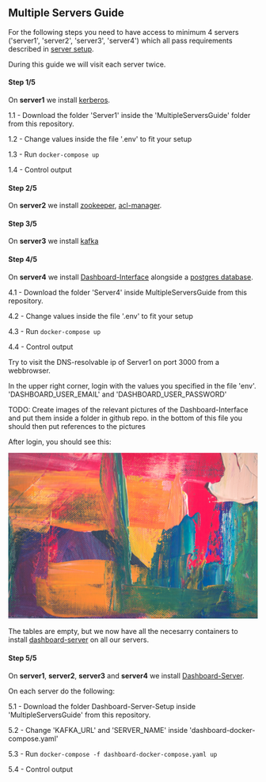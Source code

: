 ## Multiple Servers Guide
For the following steps you need to have access to minimum 4 servers ('server1', 'server2', 'server3', 'server4') which all pass requirements described in [server setup](../SERVERSETUP.md).

During this guide we will visit each server twice.

#### Step 1/5
On **server1** we install [kerberos](https://hub.docker.com/repository/docker/cfei/kerberos).

1.1 - Download the folder 'Server1' inside the 'MultipleServersGuide' folder from this repository.

1.2 - Change values inside the file '.env' to fit your setup

1.3 - Run `docker-compose up`

1.4 - Control output

#### Step 2/5
On **server2** we install [zookeeper](https://hub.docker.com/repository/docker/cfei/zookeeper), [acl-manager](https://hub.docker.com/repository/docker/cfei/acl-security-manager).

#### Step 3/5
On **server3** we install [kafka](https://hub.docker.com/repository/docker/cfei/kafka)

#### Step 4/5
On **server4** we install [Dashboard-Interface](https://hub.docker.com/repository/docker/cfei/dashboard-interface) alongside a [postgres database](https://hub.docker.com/_/postgres).

4.1 - Download the folder 'Server4' inside MultipleServersGuide from this repository.

4.2 - Change values inside the file '.env' to fit your setup

4.3 - Run `docker-compose up`

4.4 - Control output

Try to visit the DNS-resolvable ip of Server1 on port 3000 from a webbrowser.

In the upper right corner, login with the values you specified in the file 'env'. 'DASHBOARD_USER_EMAIL' and 'DASHBOARD_USER_PASSWORD'

TODO: Create images of the relevant pictures of the Dashboard-Interface and put them inside a folder in github repo. in the bottom of this file you should then put references to the pictures

After login, you should see this:

![interface homepage][interface-homepage]

The tables are empty, but we now have all the necesarry containers to install [dashboard-server](https://hub.docker.com/repository/docker/cfei/dashboard-server) on all our servers.

#### Step 5/5
On **server1**, **server2**, **server3** and **server4** we install [Dashboard-Server](https://hub.docker.com/repository/docker/cfei/dashboard-server).

On each server do the following:

5.1 - Download the folder Dashboard-Server-Setup inside 'MultipleServersGuide' from this repository.

5.2 - Change 'KAFKA_URL' and 'SERVER_NAME' inside 'dashboard-docker-compose.yaml'

5.3 - Run `docker-compose -f dashboard-docker-compose.yaml up`

5.4 - Control output




[interface-homepage]: ./Pictures/test.jpeg "Interface Homepage"
